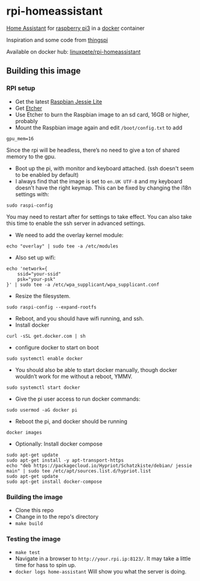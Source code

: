 # rpi-homeassistant
[Home Assistant](https://home-assistant.io/) for [raspberry pi3](https://www.raspberrypi.org/) in a [docker](https://www.docker.com/) container

Inspiration and some code from [thingspi](https://github.com/thingspi/rpi-homeassistant)

Available on docker hub: [linuxpete/rpi-homeassistant](https://hub.docker.com/r/linuxpete/rpi-homeassistant/)

## Building this image

### RPI setup
* Get the latest [Raspbian Jessie Lite](https://www.raspberrypi.org/downloads/raspbian/)
* Get [Etcher](https://www.etcher.io/)
* Use Etcher to burn the Raspbian image to an sd card, 16GB or higher, probably
* Mount the Raspbian image again and edit `/boot/config.txt` to add
```
gpu_mem=16
```
Since the rpi will be headless, there’s no need to give a ton of shared memory to the gpu.
* Boot up the pi, with monitor and keyboard attached. (ssh doesn't seem to be enabled by default)
* I always find that the image is set to `en.UK UTF-8` and my keyboard doesn’t have the right keymap. This can be fixed by changing the i18n settings with:
```
sudo raspi-config
```
You may need to restart after for settings to take effect. You can also take this time to enable the ssh server in advanced settings.
* We need to add the overlay kernel module:
```
echo "overlay" | sudo tee -a /etc/modules
```
* Also set up wifi:
```
echo 'network={
    ssid="your-ssid"
    psk="your-psk"
}' | sudo tee -a /etc/wpa_supplicant/wpa_supplicant.conf
```
* Resize the filesystem.
```
sudo raspi-config --expand-rootfs
```
* Reboot, and you should have wifi running, and ssh.
* Install docker
```
curl -sSL get.docker.com | sh
```
* configure docker to start on boot
```
sudo systemctl enable docker
```
* You should also be able to start docker manually, though docker wouldn’t work for me without a reboot, YMMV.
```
sudo systemctl start docker
```
* Give the pi user access to run docker commands:
```
sudo usermod -aG docker pi
```
* Reboot the pi, and docker should be running
```
docker images
```
* Optionally: Install docker compose
```
sudo apt-get update
sudo apt-get install -y apt-transport-https
echo "deb https://packagecloud.io/Hypriot/Schatzkiste/debian/ jessie main" | sudo tee /etc/apt/sources.list.d/hypriot.list
sudo apt-get update
sudo apt-get install docker-compose
```
### Building the image
* Clone this repo
* Change in to the repo's directory
* `make build`

### Testing the image
* `make test`
* Navigate in a browser to `http://your.rpi.ip:8123/`. It may take a little time for hass to spin up.
* `docker logs home-assistant` Will show you what the server is doing.
